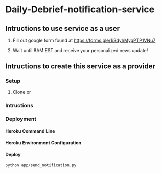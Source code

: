 # Daily-Debrief-notification-service

## Intructions to use service as a user

1. Fill out google form found at https://forms.gle/1i3dyhMygPTP1VNu7

2. Wait until 8AM EST and receive your personalized news update!

## Intructions to create this service as a provider

### Setup

1. Clone or 

### Intructions

### Deployment

#### Heroku Command Line

#### Heroku Environment Configuration

#### Deploy

```
python app/send_notification.py
```
